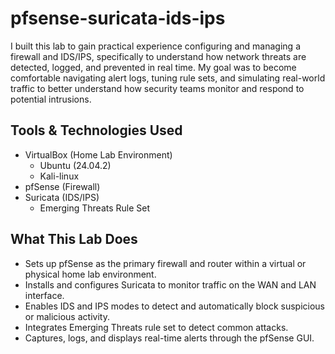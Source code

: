 # pfsense-suricata-ids-ips
I built this lab to gain practical experience configuring and managing a firewall and IDS/IPS, specifically to understand how network threats are detected, logged, and prevented in real time. My goal was to become comfortable navigating alert logs, tuning rule sets, and simulating real-world traffic to better understand how security teams monitor and respond to potential intrusions.

## Tools & Technologies Used

- VirtualBox (Home Lab Environment)
  - Ubuntu (24.04.2)
  - Kali-linux
- pfSense (Firewall)
- Suricata (IDS/IPS)
  - Emerging Threats Rule Set

## What This Lab Does
- Sets up pfSense as the primary firewall and router within a virtual or physical home lab environment.
- Installs and configures Suricata to monitor traffic on the WAN and LAN interface.
- Enables IDS and IPS modes to detect and automatically block suspicious or malicious activity.
- Integrates Emerging Threats rule set to detect common attacks.
- Captures, logs, and displays real-time alerts through the pfSense GUI.

